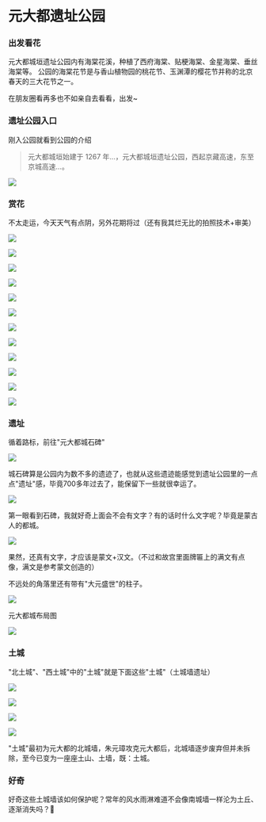 # 元大都遗址公园

### 出发看花

元大都城垣遗址公园内有海棠花溪，种植了西府海棠、贴梗海棠、金星海棠、垂丝海棠等。
公园的海棠花节是与香山植物园的桃花节、玉渊潭的樱花节并称的北京春天的三大花节之一。

在朋友圈看再多也不如亲自去看看，出发~

### 遗址公园入口

刚入公园就看到公园的介绍

> 元大都城垣始建于 1267 年...，元大都城垣遗址公园，西起京藏高速，东至京城高速...。

![](https://fudongdong-statics.oss-cn-beijing.aliyuncs.com/images/20220417/a31fa9c0439748329093a296747b2774.png?x-oss-process=image/auto-orient,1/interlace,1/quality,q_50/format,jpg)

### 赏花

不太走运，今天天气有点阴，另外花期将过（还有我其烂无比的拍照技术+审美）

![](https://fudongdong-statics.oss-cn-beijing.aliyuncs.com/images/20220417/ed457ea07f104e9597abcc7de6a8774a.png?x-oss-process=image/auto-orient,1/interlace,1/quality,q_50/format,jpg)

![](https://fudongdong-statics.oss-cn-beijing.aliyuncs.com/images/20220417/b42023e06afc49a29fa6c8c50b3725a1.png?x-oss-process=image/auto-orient,1/interlace,1/quality,q_50/format,jpg)

![](https://fudongdong-statics.oss-cn-beijing.aliyuncs.com/images/20220417/6e2b479ed2184a02bfb0977f2bcfba8b.png?x-oss-process=image/auto-orient,1/interlace,1/quality,q_50/format,jpg)

![](https://fudongdong-statics.oss-cn-beijing.aliyuncs.com/images/20220417/d05c1bcffe8a4c9189e2120454883661.png?x-oss-process=image/auto-orient,1/interlace,1/quality,q_50/format,jpg)

![](https://fudongdong-statics.oss-cn-beijing.aliyuncs.com/images/20220417/e35c47501e3d42d0aee33833f6e0215a.png?x-oss-process=image/auto-orient,1/interlace,1/quality,q_50/format,jpg)

![](https://fudongdong-statics.oss-cn-beijing.aliyuncs.com/images/20220417/2935566c861a4d09a10cf1e513784352.png?x-oss-process=image/auto-orient,1/interlace,1/quality,q_50/format,jpg)

![](https://fudongdong-statics.oss-cn-beijing.aliyuncs.com/images/20220417/81c3513665754a2cb715f24cfc2b7fed.png?x-oss-process=image/auto-orient,1/interlace,1/quality,q_50/format,jpg)

![](https://fudongdong-statics.oss-cn-beijing.aliyuncs.com/images/20220417/4fca6ac834454c42ac0bbb791610c3b4.png?x-oss-process=image/auto-orient,1/interlace,1/quality,q_50/format,jpg)

![](https://fudongdong-statics.oss-cn-beijing.aliyuncs.com/images/20220417/1c7db4fe2bc7410ca721238552f39bd8.png?x-oss-process=image/auto-orient,1/interlace,1/quality,q_50/format,jpg)

![](https://fudongdong-statics.oss-cn-beijing.aliyuncs.com/images/20220417/f7acb79841e5494fbe26d829acc5cddd.png?x-oss-process=image/auto-orient,1/interlace,1/quality,q_50/format,jpg)

![](https://fudongdong-statics.oss-cn-beijing.aliyuncs.com/images/20220417/95b0900a1308447aa22a648b3af1859a.png?x-oss-process=image/auto-orient,1/interlace,1/quality,q_50/format,jpg)

![](https://fudongdong-statics.oss-cn-beijing.aliyuncs.com/images/20220417/d6b0c1b7f25e473fa327a6bff1f75381.png?x-oss-process=image/auto-orient,1/interlace,1/quality,q_50/format,jpg)

### 遗址

循着路标，前往"元大都城石碑"

![](https://fudongdong-statics.oss-cn-beijing.aliyuncs.com/images/20220417/c9bf460b6889412fb55e64f9ecf7c4c8.png?x-oss-process=image/auto-orient,1/interlace,1/quality,q_50/format,jpg)

城石碑算是公园内为数不多的遗迹了，也就从这些遗迹能感觉到遗址公园里的一点点"遗址"感，毕竟700多年过去了，能保留下一些就很幸运了。

![](https://fudongdong-statics.oss-cn-beijing.aliyuncs.com/images/20220417/afe3cc7ac11d4fcb981afe9391392c34.png?x-oss-process=image/auto-orient,1/interlace,1/quality,q_50/format,jpg)

第一眼看到石碑，我就好奇上面会不会有文字？有的话时什么文字呢？毕竟是蒙古人的都城。

![](https://fudongdong-statics.oss-cn-beijing.aliyuncs.com/images/20220417/ffb039decd1e47a8ae41abf4a1ceede4.png?x-oss-process=image/auto-orient,1/interlace,1/quality,q_50/format,jpg)

果然，还真有文字，才应该是蒙文+汉文。（不过和故宫里面牌匾上的满文有点像，满文是参考蒙文创造的）

不远处的角落里还有带有"大元盛世"的柱子。

![](https://fudongdong-statics.oss-cn-beijing.aliyuncs.com/images/20220417/96fb2587f7294f3aae82bd570876ad2c.png?x-oss-process=image/auto-orient,1/interlace,1/quality,q_50/format,jpg)

元大都城布局图

![](https://fudongdong-statics.oss-cn-beijing.aliyuncs.com/images/20220417/6ab58d57c3b94d48bdf970ac086ff8ab.png?x-oss-process=image/auto-orient,1/interlace,1/quality,q_50/format,jpg)

### 土城

"北土城"、"西土城"中的"土城"就是下面这些"土城"（土城墙遗址）

![](https://fudongdong-statics.oss-cn-beijing.aliyuncs.com/images/20220417/72b1478888354146bb8695400317f687.png?x-oss-process=image/auto-orient,1/interlace,1/quality,q_50/format,jpg)

![](https://fudongdong-statics.oss-cn-beijing.aliyuncs.com/images/20220417/aba867aa006b4a2d9af00274709a1519.png?x-oss-process=image/auto-orient,1/interlace,1/quality,q_50/format,jpg)

![](https://fudongdong-statics.oss-cn-beijing.aliyuncs.com/images/20220417/e99fe9c942154fcf87370b4996c0e8ac.png?x-oss-process=image/auto-orient,1/interlace,1/quality,q_50/format,jpg)

![](https://fudongdong-statics.oss-cn-beijing.aliyuncs.com/images/20220417/ab8a9481055d41218c724745bf578169.png?x-oss-process=image/auto-orient,1/interlace,1/quality,q_50/format,jpg)

"土城"最初为元大都的北城墙，朱元璋攻克元大都后，北城墙逐步废弃但并未拆除，至今已变为一座座土山、土墙，既：土城。

### 好奇

好奇这些土城墙该如何保护呢？常年的风水雨淋难道不会像南城墙一样沦为土丘、逐渐消失吗？🤔

<TheEnd />

